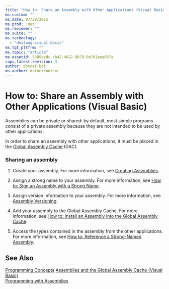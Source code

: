 ```yaml
---
title: "How to: Share an Assembly with Other Applications (Visual Basic)"
ms.custom: ""
ms.date: 07/20/2015
ms.prod: .net
ms.reviewer: ""
ms.suite: ""
ms.technology: 
  - "devlang-visual-basic"
ms.tgt_pltfrm: ""
ms.topic: "article"
ms.assetid: 5388aedc-cb42-4622-8b70-8e701eee057a
caps.latest.revision: 3
author: dotnet-bot
ms.author: dotnetcontent
---
```

# How to: Share an Assembly with Other Applications (Visual Basic)
Assemblies can be private or shared: by default, most simple programs consist of a private assembly because they are not intended to be used by other applications.  
  
 In order to share an assembly with other applications, it must be placed in the [Global Assembly Cache](../../../../framework/app-domains/gac.md) (GAC).  
  
### Sharing an assembly  
  
1.  Create your assembly. For more information, see [Creating Assemblies](../../../../framework/app-domains/create-assemblies.md).  
  
2.  Assign a strong name to your assembly. For more information, see [How to: Sign an Assembly with a Strong Name](../../../../framework/app-domains/how-to-sign-an-assembly-with-a-strong-name.md).  
  
3.  Assign version information to your assembly. For more information, see [Assembly Versioning](../../../../framework/app-domains/assembly-versioning.md).  
  
4.  Add your assembly to the Global Assembly Cache. For more information, see [How to: Install an Assembly into the Global Assembly Cache](../../../../framework/app-domains/how-to-install-an-assembly-into-the-gac.md).  
  
5.  Access the types contained in the assembly from the other applications. For more information, see [How to: Reference a Strong-Named Assembly](http://msdn.microsoft.com/library/4c6a406a-b5eb-44fa-b4ed-4e95bb95a813).  
  
## See Also  
 [Programming Concepts](../../../../visual-basic/programming-guide/concepts/index.md)
 [Assemblies and the Global Assembly Cache (Visual Basic)](../../../../visual-basic/programming-guide/concepts/assemblies-gac/index.md)  
 [Programming with Assemblies](../../../../framework/app-domains/programming-with-assemblies.md)

